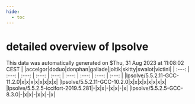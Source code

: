 ```yaml
---
hide:
  - toc
---
```


detailed overview of lpsolve
============================


This data was automatically generated on $Thu, 31 Aug 2023 at 11:08:02 CEST
| |accelgor|doduo|donphan|gallade|joltik|skitty|swalot|victini|
| :---: | :---: | :---: | :---: | :---: | :---: | :---: | :---: | :---: |
|lpsolve/5.5.2.11-GCC-11.2.0|x|x|x|x|x|x|x|x|
|lpsolve/5.5.2.11-GCC-10.2.0|x|x|x|x|x|x|x|x|
|lpsolve/5.5.2.5-iccifort-2019.5.281|-|x|x|-|x|x|-|x|
|lpsolve/5.5.2.5-GCC-8.3.0|-|x|x|-|x|x|-|x|

